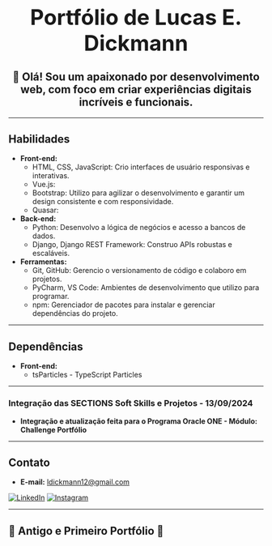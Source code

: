 <div align="center">
  <h1 style="font-size: 3em;">Portfólio de Lucas E. Dickmann</h1>
  <h2 style="font-size: 1.5em;">👋 Olá! Sou um apaixonado por desenvolvimento web, com foco em criar experiências digitais incríveis e funcionais.</h2>
</div>

---

## Habilidades

- **Front-end:**
  - HTML, CSS, JavaScript: Crio interfaces de usuário responsivas e interativas.
  - Vue.js:
  - Bootstrap: Utilizo para agilizar o desenvolvimento e garantir um design consistente e com responsividade.
  - Quasar:
- **Back-end:**
  - Python: Desenvolvo a lógica de negócios e acesso a bancos de dados.
  - Django, Django REST Framework: Construo APIs robustas e escaláveis.
- **Ferramentas:**
  - Git, GitHub: Gerencio o versionamento de código e colaboro em projetos.
  - PyCharm, VS Code: Ambientes de desenvolvimento que utilizo para programar.
  - npm: Gerenciador de pacotes para instalar e gerenciar dependências do projeto.

---

## Dependências

- **Front-end:**
  - tsParticles - TypeScript Particles

---

### Integração das SECTIONS Soft Skills e Projetos - 13/09/2024

- **Integração e atualização feita para o Programa Oracle ONE - Módulo: Challenge Portfólio**

---

## Contato

- **E-mail:** ldickmann12@gmail.com

[![LinkedIn](https://img.shields.io/badge/linkedin-%230077B5.svg?style=for-the-badge&logo=linkedin&logoColor=white)](https://linkedin.com/in/lucas-dickmann) [![Instagram](https://img.shields.io/badge/Instagram-%23E4405F.svg?style=for-the-badge&logo=Instagram&logoColor=white)](https://instagram.com/luksdickmann)

---

## 🌱 Antigo e Primeiro Portfólio 🌱
